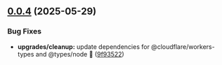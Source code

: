 ## [0.0.4](https://github.com/variablesoftware/ts-merkle/compare/v0.0.3...v0.0.4) (2025-05-29)


### Bug Fixes

* **upgrades/cleanup:** update dependencies for @cloudflare/workers-types and @types/node 🚀 ([9f93522](https://github.com/variablesoftware/ts-merkle/commit/9f93522287c2e1ff617a5373de6b0ede1917551e))
